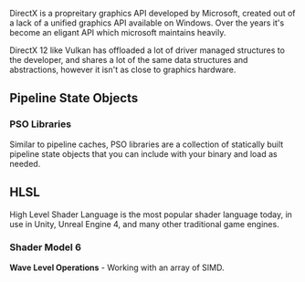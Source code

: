 DirectX is a propreitary graphics API developed by Microsoft, created out of a lack of a unified graphics API available on Windows. Over the years it's become an eligant API which microsoft maintains heavily.

DirectX 12 like Vulkan has offloaded a lot of driver managed structures to the developer, and shares a lot of the same data structures and abstractions, however it isn't as close to graphics hardware.

## Pipeline State Objects

### PSO Libraries

Similar to pipeline caches, PSO libraries are a collection of statically built pipeline state objects that you can include with your binary and load as needed.

## HLSL

High Level Shader Language is the most popular shader language today, in use in Unity, Unreal Engine 4, and many other traditional game engines.

### Shader Model 6

**Wave Level Operations** - Working with an array of SIMD.